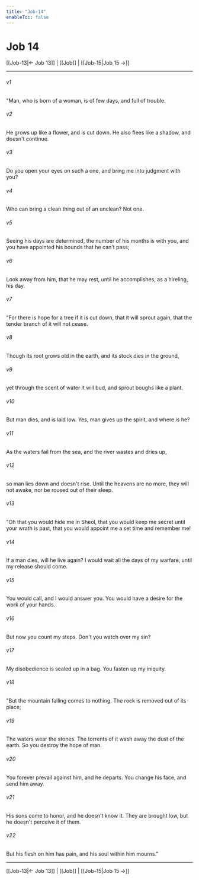 ```yaml
---
title: "Job-14"
enableToc: false
---
```

# Job 14

[[Job-13|← Job 13]] | [[Job]] | [[Job-15|Job 15 →]]
***



###### v1 
"Man, who is born of a woman, is of few days, and full of trouble. 

###### v2 
He grows up like a flower, and is cut down. He also flees like a shadow, and doesn't continue. 

###### v3 
Do you open your eyes on such a one, and bring me into judgment with you? 

###### v4 
Who can bring a clean thing out of an unclean? Not one. 

###### v5 
Seeing his days are determined, the number of his months is with you, and you have appointed his bounds that he can't pass; 

###### v6 
Look away from him, that he may rest, until he accomplishes, as a hireling, his day. 

###### v7 
"For there is hope for a tree if it is cut down, that it will sprout again, that the tender branch of it will not cease. 

###### v8 
Though its root grows old in the earth, and its stock dies in the ground, 

###### v9 
yet through the scent of water it will bud, and sprout boughs like a plant. 

###### v10 
But man dies, and is laid low. Yes, man gives up the spirit, and where is he? 

###### v11 
As the waters fail from the sea, and the river wastes and dries up, 

###### v12 
so man lies down and doesn't rise. Until the heavens are no more, they will not awake, nor be roused out of their sleep. 

###### v13 
"Oh that you would hide me in Sheol, that you would keep me secret until your wrath is past, that you would appoint me a set time and remember me! 

###### v14 
If a man dies, will he live again? I would wait all the days of my warfare, until my release should come. 

###### v15 
You would call, and I would answer you. You would have a desire for the work of your hands. 

###### v16 
But now you count my steps. Don't you watch over my sin? 

###### v17 
My disobedience is sealed up in a bag. You fasten up my iniquity. 

###### v18 
"But the mountain falling comes to nothing. The rock is removed out of its place; 

###### v19 
The waters wear the stones. The torrents of it wash away the dust of the earth. So you destroy the hope of man. 

###### v20 
You forever prevail against him, and he departs. You change his face, and send him away. 

###### v21 
His sons come to honor, and he doesn't know it. They are brought low, but he doesn't perceive it of them. 

###### v22 
But his flesh on him has pain, and his soul within him mourns."

***
[[Job-13|← Job 13]] | [[Job]] | [[Job-15|Job 15 →]]
